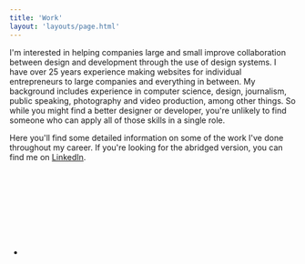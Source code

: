 ```yaml
---
title: 'Work'
layout: 'layouts/page.html'
---
```


I'm interested in helping companies large and small improve collaboration between design and development through the use of design systems. I have over 25 years experience making websites for individual entrepreneurs to large companies and everything in between. My background includes experience in computer science, design, journalism, public speaking, photography and video production, among other things. So while you might find a better designer or developer, you're unlikely to find someone who can apply all of those skills in a single role.

Here you'll find some detailed information on some of the work I've done throughout my career. If you're looking for the abridged version, you can find me on [LinkedIn](https://www.linkedin.com/in/mikeaparicio/).

<ul class="work-list">
  <li><a href="/work/groupon/"><svg role="img" aria-labelledby="groupon"><title id="groupon">Groupon</title><use xlink:href="#icon-groupon"/></svg></a></li>
</ul>